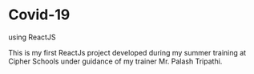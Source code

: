 # Covid-19
using ReactJS

This is my first ReactJs project developed during my summer training at Cipher Schools under guidance of my trainer Mr. Palash Tripathi.
